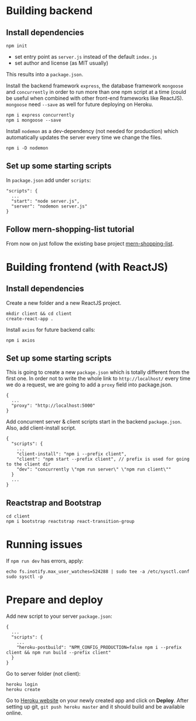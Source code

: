 Building backend
================

Install dependencies
--------------------
```
npm init
```
- set entry point as ```server.js``` instead of the default ```index.js```
- set author and license (as MIT usually)

This results into a ```package.json```.

Install the backend framework ```express```, the database framework ```mongoose```
and ```concurrently``` in order to run more than one npm script at a time (could be
useful when combined with other front-end frameworks like ReactJS). ```mongoose``` need ```--save```
as well for future deploying on Heroku.
```
npm i express concurrently
npm i mongoose --save
```

Install ```nodemon``` as a dev-dependency (not needed for production) which
automatically updates the server every time we change the files.
```
npm i -D nodemon
```

Set up some starting scripts
----------------------------
In ```package.json``` add under ```scripts```:
```
"scripts": {
  ...
  "start": "node server.js",
  "server": "nodemon server.js"
}
```

Follow mern-shopping-list tutorial
----------------------------------
From now on just follow the existing base project [mern-shopping-list](https://github.com/radusqrt/mern_shopping_list).

Building frontend (with ReactJS)
================================

Install dependencies
--------------------

Create a new folder and a new ReactJS project.
```
mkdir client && cd client
create-react-app .
```

Install ```axios``` for future backend calls:
```
npm i axios
```

Set up some starting scripts
----------------------------
This is going to create a new ```package.json``` which is totally different from the first one.
In order not to write the whole link to ```http://localhost/``` every time we do a request,
we are going to add a ```proxy``` field into package.json.
```
{
  ...
  "proxy": "http://localhost:5000"
}
```

Add concurrent server & client scripts start in the backend ```package.json```.
Also, add client-install script.
```
{
  "scripts": {
    ...
    "client-install": "npm i --prefix client",
    "client": "npm start --prefix client", // prefix is used for going to the client dir
    "dev": "concurrently \"npm run server\" \"npm run client\""
  }
  ...
}
```

Reactstrap and Bootstrap
------------------------
```
cd client
npm i bootstrap reactstrap react-transition-group
```

Running issues
==============

If ```npm run dev``` has errors, apply:
```
echo fs.inotify.max_user_watches=524288 | sudo tee -a /etc/sysctl.conf
sudo sysctl -p
```
Prepare and deploy
==================

Add new script to your server ```package.json```:
```
{
  ...
  "scripts": {
    ...
    "heroku-postbuild": "NPM_CONFIG_PRODUCTION=false npm i --prefix client && npm run build --prefix client"
  }
}
```

Go to server folder (not client):
```
heroku login
heroku create
```
Go to [Heroku website](http://heroku.com) on your newly created app and click on **Deploy**.
After setting up git, ```git push heroku master``` and it should build and be available online.
